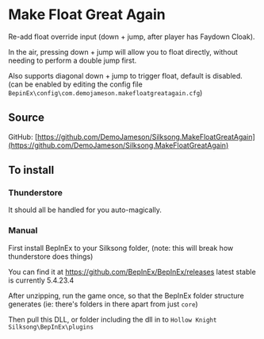 # Make Float Great Again
Re-add float override input (down + jump, after player has Faydown Cloak).

In the air, pressing down + jump will allow you to float directly, without needing to perform a double jump first.

Also supports diagonal down + jump to trigger float, default is disabled. (can be enabled by editing the config file `BepinEx\config\com.demojameson.makefloatgreatagain.cfg`)

## Source
GitHub: [https://github.com/DemoJameson/Silksong.MakeFloatGreatAgain](https://github.com/DemoJameson/Silksong.MakeFloatGreatAgain)

## To install

### Thunderstore
It should all be handled for you auto-magically.

### Manual
First install BepInEx to your Silksong folder,
(note: this will break how thunderstore does things)

You can find it at
https://github.com/BepInEx/BepInEx/releases
latest stable is currently 5.4.23.4

After unzipping, run the game once, so that the BepInEx folder structure generates
(ie: there's folders in there apart from just `core`)

Then pull this DLL, or folder including the dll in to
`Hollow Knight Silksong\BepInEx\plugins`
